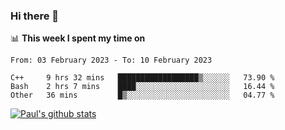 ### Hi there 👋

📊 **This week I spent my time on**
<!--START_SECTION:waka-->

```text
From: 03 February 2023 - To: 10 February 2023

C++     9 hrs 32 mins   ██████████████████▒░░░░░░   73.90 %
Bash    2 hrs 7 mins    ████░░░░░░░░░░░░░░░░░░░░░   16.44 %
Other   36 mins         █▒░░░░░░░░░░░░░░░░░░░░░░░   04.77 %
```

<!--END_SECTION:waka-->


[![Paul's github stats](https://github-readme-stats.vercel.app/api?username=mickeyouyou&theme=dracula&show_icons=true)](https://github.com/anuraghazra/github-readme-stats)
